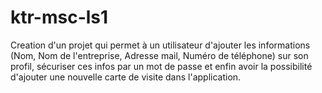 # ktr-msc-ls1

Creation d'un projet qui permet à un utilisateur d'ajouter les informations (Nom, Nom de l'entreprise, Adresse mail, Numéro de téléphone) sur son profil, sécuriser ces infos par un mot de passe et enfin avoir la possibilité d'ajouter une nouvelle carte de visite dans l'application.
